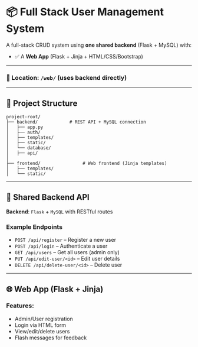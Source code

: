 # 📦 Full Stack User Management System

A full-stack CRUD system using **one shared backend** (Flask + MySQL) with:

- ✅ A **Web App** (Flask + Jinja + HTML/CSS/Bootstrap)

---

### 📂 Location: `/web/` (uses backend directly)

---

## 📁 Project Structure

```
project-root/
├── backend/            # REST API + MySQL connection
│   ├── app.py
│   ├── auth/
│   ├── templates/
│   ├── static/
│   └── database/
│   ├── api/
│
├── frontend/                # Web frontend (Jinja templates)
│   ├── templates/
│   └── static/

```

---
## 🔌 Shared Backend API

**Backend**: `Flask` + `MySQL` with RESTful routes

### Example Endpoints

- `POST /api/register` – Register a new user
- `POST /api/login` – Authenticate a user
- `GET /api/users` – Get all users (admin only)
- `PUT /api/edit-user/<id>` – Edit user details
- `DELETE /api/delete-user/<id>` – Delete user

---
## 🌐 Web App (Flask + Jinja)

### Features:

- Admin/User registration
- Login via HTML form
- View/edit/delete users
- Flash messages for feedback
